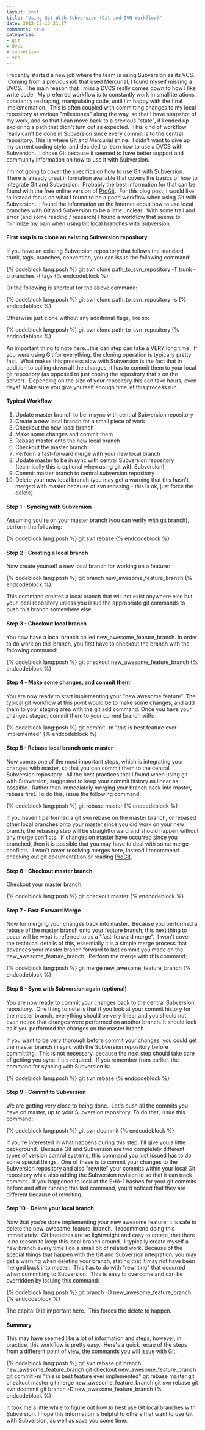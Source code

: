 ```yaml
---
layout: post
title: "Using Git With Subversion (Git and SVN Workflow)"
date: 2012-12-13 21:17
comments: true
categories:
- git
- dvcs
- subversion
- vcs
---
```


I recently started a new job where the team is using Subversion as its VCS.  Coming from a previous job that used Mercurial, I found myself missing a DVCS.  The main reason that I miss a DVCS really comes down to
how I like write code.  My preferred workflow is to constantly work in small iterations, constantly reshaping, manipulating code, until I'm happy with the final implementation.  This is often coupled with
committing changes to my local repository at various "milestones" along the way, so that I have snapshot of my work, and so that I can move back to a previous "state", if I ended up exploring a path that didn't turn
out as expected.  This kind of workflow really can't be done in Subversion since every commit is to the central repository. This is where Git and Mercurial shine.  I didn't want to give up my current coding style, and decided to learn how to use a DVCS with Subversion.  I chose Git because it seemed to have better support and community information on how to use it with Subversion.

I'm not going to cover the specifics on how to use Git with Subversion. There is already great information available that covers the basics of how to integrate Git and Subversion.  Probably the best information for that can be found with the free online version of [ProGit](http://goo.gl/koR4L).  For this blog post, I would like to instead focus on what I found to be a good workflow when using Git with Subversion.  I found the information on the Internet about how to use local branches with Git and Subversion to be a little unclear.  With some trail and error (and some reading / research) I found a workflow that seems to minimize my pain when using Git local branches with Subversion.

#### First step is to clone an existing Subversion repository

If you have an existing Subversion repository that follows the standard trunk, tags, branches, convention, you can issue the following command:

{% codeblock lang:posh %}
git svn clone path_to_svn_repository -T trunk -b branches -t tags
{% endcodeblock %}

Or the following is shortcut for the above command:

{% codeblock lang:posh %}
git svn clone path_to_svn_repository -s
{% endcodeblock %}

Otherwise just clone without any additional flags, like so:

{% codeblock lang:posh %}
git svn clone path_to_svn_repository
{% endcodeblock %}

An important thing to note here...this can step can take a VERY long time.  If you were using Git for everything, the cloning operation is typically pretty fast.  What makes this process slow with Subversion is the fact that in addition to pulling down all the changes, it has to commit them to your local git repository (as opposed to just coping the repository that's on the server).  Depending on the size of your repository this can take hours, even days!  Make sure you give yourself enough time let this process run.

#### Typical Workflow

1.  Update master branch to be in sync with central Subversion repository
2.  Create a new local branch for a small piece of work
3.  Checkout the new local branch
4.  Make some changes and commit them
5.  Rebase master onto the new local branch
6.  Checkout the master branch
7.  Perform a fast-forward merge with your new local branch
8.  Update master to be in sync with central Subversion repository (technically this is optional when using git with Subversion)
9.  Commit master branch to central subversion repository
10. Delete your new local branch (you may get a warning that this hasn't merged with master because of svn rebasing - this is ok, just force the delete)

#### Step 1 - Syncing with Subversion

Assuming you're on your master branch (you can verify with git branch), perform the following:

{% codeblock lang:posh %}
git svn rebase
{% endcodeblock %}

#### Step 2 - Creating a local branch

Now create yourself a new local branch for working on a feature:

{% codeblock lang:posh %}
git branch new_awesome_feature_branch
{% endcodeblock %}

This command creates a local branch that will not exist anywhere else but your local repository unless you issue the appropriate git commands to push this branch somewhere else.

#### Step 3 - Checkout local branch

You now have a local branch called new_awesome_feature_branch. In order to do work on this branch, you first have to checkout the branch with the following command:

{% codeblock lang:posh %}
git checkout new_awesome_feature_branch
{% endcodeblock %}

#### Step 4 - Make some changes, and commit them

You are now ready to start implementing your "new awesome feature". The typical git workflow at this point would be to make some changes, and add them to your staging area with the git add command. Once you have your changes staged, commit them to your current branch with:

{% codeblock lang:posh %}
git commit -m "this is best feature ever implemented"
{% endcodeblock %}

#### Step 5 - Rebase local branch onto master

Now comes one of the most important steps, which is integrating your changes with master, so that you can commit them to the central Subversion repository.  All the best practices that I found when using git with Subversion, suggested to keep your commit history as linear as possible.  Rather than immediately merging your branch back into master, rebase first. To do this, issue the following command:

{% codeblock lang:posh %}
git rebase master
{% endcodeblock %}

If you haven't performed a git svn rebase on the master branch, or rebased other local branches onto your master since you did work on your new branch, the rebasing step will be straightforward and should happen without any merge conflicts.  If changes on master have occurred since you branched, then it is possible that you may have to deal with some merge conflicts.  I won't cover resolving merges here, instead I recommend checking out git documentation or reading [ProGit](http://goo.gl/koR4L).

#### Step 6 - Checkout master branch

Checkout your master branch:

{% codeblock lang:posh %}
git checkout master
{% endcodeblock %}

#### Step 7 - Fast-Forward Merge

Now for merging your changes back into master.  Because you performed a rebase of the master branch onto your feature branch, this next thing to occur will be what is referred to as a "fast-forward merge".  I won't cover the technical details of this, essentially it is a simple merge process that advances your master branch forward to last commit you made on the new_awesome_feature_branch.  Perform the merge with this command:

{% codeblock lang:posh %}
git merge new_awesome_feature_branch
{% endcodeblock %}

#### Step 8 - Sync with Subversion again (optional)

You are now ready to commit your changes back to the central Subversion repository.  One thing to note is that if you look at your commit history for the master branch, everything should be very linear and you should not even notice that changes were performed on another branch. It should look as if you performed the changes on the master branch.

If you want to be very thorough before commit your changes, you could get the master branch in sync with the Subversion repository before committing.  This is not necessary, because the next step should take care of getting you sync if it's required.  If you remember from earlier, the command for syncing with Subversion is:

{% codeblock lang:posh %}
git svn rebase
{% endcodeblock %}

#### Step 9 - Commit to Subversion

We are getting very close to being done.  Let's push all the commits you have on master, up to your Subversion repository. To do that, issue this command:

{% codeblock lang:posh %}
git svn dcommit
{% endcodeblock %}

If you're interested in what happens during this step, I'll give you a little background.  Because Git and Subversion are two completely different types of version control systems, this command you just issued has to do some special things.  One of these is to commit your changes to the Subversion repository and also "rewrite" your commits within your local Git repository while also adding the Subversion revision id so that it can track commits.  If you happened to look at the SHA-1 hashes for your git commits before and after running this last command, you'd noticed that they are different because of rewriting.

#### Step 10 - Delete your local branch

Now that you're done implementing your new awesome feature, it is safe to delete the new_awesome_feature_branch.  I recommend doing this immediately.  Git branches are so lightweight and easy to create, that there is no reason to keep this local branch around.  I typically create myself a new branch every time I do a small bit of related work. Because of the special things that happen with the Git and Subversion integration, you may get a warning when deleting your branch, stating that it may not have been merged back into master.  This has to do with "rewriting" that occurred when committing to Subversion.  This is easy to overcome and can be overridden by issuing this command:

{% codeblock lang:posh %}
git branch -D new_awesome_feature_branch
{% endcodeblock %}

The capital D is important here.  This forces the delete to happen.

#### Summary

This may have seemed like a lot of information and steps, however, in practice, this workflow is pretty easy.  Here's a quick recap of the steps from a different point of view, the commands you will issue with Git:

{% codeblock lang:posh %}
git svn rebase
git branch new_awesome_feature_branch
git checkout new_awesome_feature_branch
git commit -m "this is best feature ever implemented"
git rebase master
git checkout master
git merge new_awesome_feature_branch
git svn rebase
git svn dcommit
git branch -D new_awesome_feature_branch
{% endcodeblock %}

It took me a little while to figure out how to best use Git local branches with Subversion. I hope this information is helpful to others that want to use Git with Subversion, as well as save you some time.
